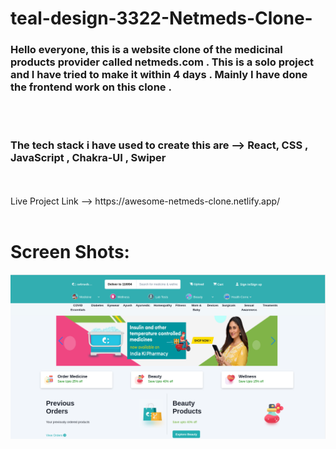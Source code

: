 # teal-design-3322-Netmeds-Clone-

<h3>Hello everyone, this is a website clone of the medicinal products provider called netmeds.com . This is a solo project and I have tried to make it within 4 days . Mainly I have done the frontend work on this clone .</h3><br/><br/>
<h3>The tech stack i have used to create this are --> React, CSS , JavaScript , Chakra-UI ,  Swiper</h3><br/><br/>
Live Project Link --> https://awesome-netmeds-clone.netlify.app/    <br/><br/>
<h1>Screen Shots:</h1>
<img src="https://raw.githubusercontent.com/Aniket-bansal/Netmeds-Clone/main/Screenshot%20from%202022-08-18%2012-34-11.png" />
